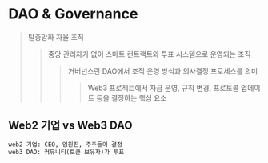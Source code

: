 # DAO & Governance

> 탈중앙화 자율 조직
>
> > 중앙 관리자가 없이 스마트 컨트랙트와 투표 시스템으로 운영되는 조직
> >
> > > 거버넌스란 DAO에서 조직 운영 방식과 의사결정 프로세스를 의미
> > >
> > > > Web3 프로젝트에서 자금 운영, 규칙 변경, 프로토콜 업데이트 등을 결정하는 핵심 요소

## Web2 기업 vs Web3 DAO

```txt
web2 기업: CEO, 임원진, 주주들이 결정
web3 DAO: 커뮤니티(토큰 보유자)가 투표
```
